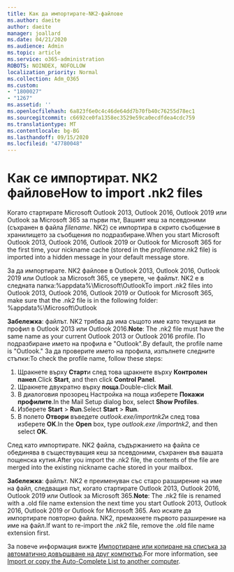 ```yaml
---
title: Как да импортирате-NK2-файлове
ms.author: daeite
author: daeite
manager: joallard
ms.date: 04/21/2020
ms.audience: Admin
ms.topic: article
ms.service: o365-administration
ROBOTS: NOINDEX, NOFOLLOW
localization_priority: Normal
ms.collection: Adm_O365
ms.custom:
- "1800027"
- "1267"
ms.assetid: ''
ms.openlocfilehash: 6a823f6e0c4c46de64dd7b70fb40c76255d78ec1
ms.sourcegitcommit: c6692ce0fa1358ec3529e59ca0ecdfdea4cdc759
ms.translationtype: MT
ms.contentlocale: bg-BG
ms.lasthandoff: 09/15/2020
ms.locfileid: "47780048"
---
```

# <a name="how-to-import-nk2-files"></a><span data-ttu-id="16d13-102">Как се импортират. NK2 файлове</span><span class="sxs-lookup"><span data-stu-id="16d13-102">How to import .nk2 files</span></span> 

<span data-ttu-id="16d13-103">Когато стартирате Microsoft Outlook 2013, Outlook 2016, Outlook 2019 или Outlook за Microsoft 365 за първи път, Вашият кеш за псевдоними (съхранен в файла *filename*. NK2) се импортира в скрито съобщение в хранилището за съобщения по подразбиране.</span><span class="sxs-lookup"><span data-stu-id="16d13-103">When you start Microsoft Outlook 2013, Outlook 2016, Outlook 2019 or Outlook for Microsoft 365 for the first time, your nickname cache (stored in the *profilename*.nk2 file) is imported into a hidden message in your default message store.</span></span>

<span data-ttu-id="16d13-104">За да импортирате. NK2 файлове в Outlook 2013, Outlook 2016, Outlook 2019 или Outlook за Microsoft 365, се уверете, че файлът. NK2 е в следната папка:%appdata%\Microsoft\Outlook</span><span class="sxs-lookup"><span data-stu-id="16d13-104">To import .nk2 files into Outlook 2013, Outlook 2016, Outlook 2019 or Outlook for Microsoft 365, make sure that the .nk2 file is in the following folder: %appdata%\Microsoft\Outlook</span></span>

<span data-ttu-id="16d13-105">**Забележка**: файлът. NK2 трябва да има същото име като текущия ви профил в Outlook 2013 или Outlook 2016.</span><span class="sxs-lookup"><span data-stu-id="16d13-105">**Note**: The .nk2 file must have the same name as your current Outlook 2013 or Outlook 2016 profile.</span></span> <span data-ttu-id="16d13-106">По подразбиране името на профила е "Outlook".</span><span class="sxs-lookup"><span data-stu-id="16d13-106">By default, the profile name is "Outlook."</span></span> <span data-ttu-id="16d13-107">За да проверите името на профила, изпълнете следните стъпки:</span><span class="sxs-lookup"><span data-stu-id="16d13-107">To check the profile name, follow these steps:</span></span> 
1. <span data-ttu-id="16d13-108">Щракнете върху **Старт**и след това щракнете върху **Контролен панел**.</span><span class="sxs-lookup"><span data-stu-id="16d13-108">Click **Start**, and then click **Control Panel**.</span></span>
2. <span data-ttu-id="16d13-109">Щракнете двукратно върху **поща**.</span><span class="sxs-lookup"><span data-stu-id="16d13-109">Double-click **Mail**.</span></span>
3. <span data-ttu-id="16d13-110">В диалоговия прозорец Настройка на поща изберете **Покажи профилите**.</span><span class="sxs-lookup"><span data-stu-id="16d13-110">In the Mail Setup dialog box, select **Show Profiles**.</span></span>
4. <span data-ttu-id="16d13-111">Изберете **Start**  >  **Run**.</span><span class="sxs-lookup"><span data-stu-id="16d13-111">Select **Start** > **Run**.</span></span>
5. <span data-ttu-id="16d13-112">В полето **Отвори** въведете *outlook.exe/importnk2*и след това изберете **OK**.</span><span class="sxs-lookup"><span data-stu-id="16d13-112">In the **Open** box, type *outlook.exe /importnk2*, and then select **OK**.</span></span> 

<span data-ttu-id="16d13-113">След като импортирате. NK2 файла, съдържанието на файла се обединява в съществуващия кеш за псевдоними, съхранен във вашата пощенска кутия.</span><span class="sxs-lookup"><span data-stu-id="16d13-113">After you import the .nk2 file, the contents of the file are merged into the existing nickname cache stored in your mailbox.</span></span>

<span data-ttu-id="16d13-114">**Забележка**: файлът. NK2 е преименуван със старо разширение на име на файл, следващия път, когато стартирате Outlook 2013, Outlook 2016, Outlook 2019 или Outlook за Microsoft 365.</span><span class="sxs-lookup"><span data-stu-id="16d13-114">**Note**: The .nk2 file is renamed with a .old file name extension the next time you start Outlook 2013, Outlook 2016, Outlook 2019 or Outlook for Microsoft 365.</span></span> <span data-ttu-id="16d13-115">Ако искате да импортирате повторно файла. NK2, премахнете първото разширение на име на файл.</span><span class="sxs-lookup"><span data-stu-id="16d13-115">If want to re-import the .nk2 file, remove the .old file name extension first.</span></span>

<span data-ttu-id="16d13-116">За повече информация вижте [Импортиране или копиране на списъка за автоматично довършване на друг компютър](https://support.microsoft.com/help/2806550/how-to-import-nk2-files-into-outlook%).</span><span class="sxs-lookup"><span data-stu-id="16d13-116">For more information, see [Import or copy the Auto-Complete List to another computer](https://support.microsoft.com/help/2806550/how-to-import-nk2-files-into-outlook%).</span></span>